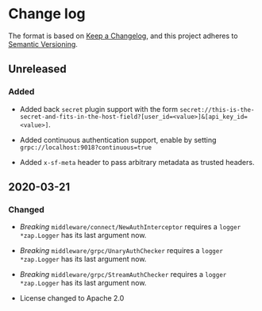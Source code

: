 # Change log

The format is based on [Keep a Changelog](https://keepachangelog.com/en/1.0.0/),
and this project adheres to [Semantic Versioning](https://semver.org/spec/v2.0.0.html).

## Unreleased

### Added

* Added back `secret` plugin support with the form `secret://this-is-the-secret-and-fits-in-the-host-field?[user_id=<value>]&[api_key_id=<value>]`.

* Added continuous authentication support, enable by setting `grpc://localhost:9018?continuous=true`

* Added `x-sf-meta` header to pass arbitrary metadata as trusted headers.

## 2020-03-21

### Changed

* *Breaking* `middleware/connect/NewAuthInterceptor` requires a `logger *zap.Logger` has its last argument now.
* *Breaking* `middleware/grpc/UnaryAuthChecker` requires a `logger *zap.Logger` has its last argument now.
* *Breaking* `middleware/grpc/StreamAuthChecker` requires a `logger *zap.Logger` has its last argument now.

* License changed to Apache 2.0
